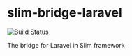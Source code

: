 # slim-bridge-laravel

[![Build Status](https://travis-ci.com/laravel-bridge/slim.svg?branch=master)](https://travis-ci.com/laravel-bridge/slim)

The bridge for Laravel in Slim framework
